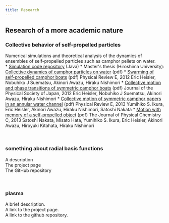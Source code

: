 ```yaml
---
title: Research
---
```


## Research of a more academic nature

<h3>Collective behavior of self-propelled particles</h3>
<p>
Numerical simulations and theoretical analysis of the dynamics of ensembles of self-propelled particles such as camphor pellets on water.
<br>
* <a href="c">Simulation code repository</a> (Java)
* Master's thesis (Hiroshima University): <a href="files/msthesis.pdf">Collective dynamics of camphor particles on water</a> (pdf)
* <a href="files/Heisler2012.pdf">Swarming of self-propelled camphor boats</a> (pdf) Physical Review E, 2012 Eric Heisler, Nobuhiko J Suematsu, Akinori Awazu, Hiraku Nishimori
* <a href="files/Heisler2012b.pdf">Collective motion and phase transitions of symmetric camphor boats</a> (pdf) Journal of the Physical Society of Japan, 2012 Eric Heisler, Nobuhiko J Suematsu, Akinori Awazu, Hiraku Nishimori
* <a href="files/Ikura2013">Collective motion of symmetric camphor papers in an annular water channel</a> (pdf) Physical Review E, 2013 Yumihiko S. Ikura, Eric Heisler, Akinori Awazu, Hiraku Nishimori, Satoshi Nakata
* <a href="files/Nakata2013">Motion with memory of a self-propelled object</a> (pdf) The Journal of Physical Chemistry C, 2013 Satoshi Nakata, Misato  Hata, Yumihiko  S. Ikura, Eric  Heisler, Akinori  Awazu, Hiroyuki  Kitahata, Hiraku  Nishimori
</p>
<br>

<h3>something about radial basis functions</h3>
<p>
A description
<br>The project page
<br>The GitHub repository
</p>
<br>

<h3>plasma</h3>
<p>A brief description.
<br>A link to the project page.
<br>A link to the github repository.
</p>